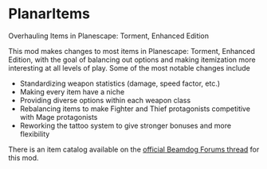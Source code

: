 # PlanarItems
Overhauling Items in Planescape: Torment, Enhanced Edition

This mod makes changes to most items in Planescape: Torment, Enhanced Edition, with the goal of balancing out options and making itemization more interesting at all levels of play. Some of the most notable changes include 

- Standardizing weapon statistics (damage, speed factor, etc.)
- Making every item have a niche 
- Providing diverse options within each weapon class 
- Rebalancing items to make Fighter and Thief protagonists competitive with Mage protagonists 
- Reworking the tattoo system to give stronger bonuses and more flexibility

There is an item catalog available on the [official Beamdog Forums thread](https://forums.beamdog.com/discussion/69700/mod-items-of-the-planes/p1) for this mod. 
